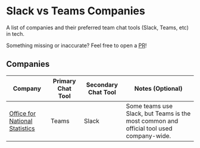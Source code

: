 # Slack vs Teams Companies
A list of companies and their preferred team chat tools (Slack, Teams, etc) in tech.

Something missing or inaccurate? Feel free to open a [PR](https://github.com/smstone0/slack-vs-teams-jobs/pulls)!

## Companies
| Company | Primary Chat Tool | Secondary Chat Tool | Notes (Optional)
-- | -- | -- | --
[Office for National Statistics](https://www.ons.gov.uk/) | Teams | Slack | Some teams use Slack, but Teams is the most common and official tool used company-wide.
